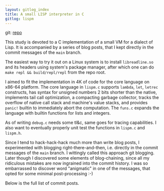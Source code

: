 ```yaml
---
layout: gitlog_index
title: A small LISP interpreter in C
gitlog: lispm
---
```


git: [repo](https://github.com/egorich239/lispm)

This study is devoted to a C implementation of a small VM for a dialect of Lisp.
It is accompanied by a series of blog posts, that I kept directly in the commit
messages of the `main` branch.

The easiest way to try it out on a Linux system is to install `libreadline.so`
and its headers using system's package manager,
after which one can do `make repl && build/repl/repl` from the repo root.

I aimed to fit the implementation in 4K of code for the core language on x86-64 platform.
The core language in `lispm.c` supports `lambda`, `let`, `letrec` constructs,
has syntax for unsigned numbers 2 bits shorter than the native, implements
tail call optimization, a compacting garbage collector, tracks the overflow
of native call stack and machine's value stacks, and provides `panic!` builtin
to immediately abort the computation.
The `funs.c` expands the language with builtin functions for lists and integers.

As of writing `debug.c` needs some tl&c, same goes for tracing capabilities.
I also want to eventually properly unit test the functions in `lispm.c` and `lispm.h`.

Since I tend to hack-hack-hack much more than write blog posts,
I experimented with blogging right-there-and-then, i.e. directly in the
commit messages of the `main` branch. I wittingly called this approach git blogging.
Later though I discovered some elements of blog-chaining, since all my
ridiculous mistakes are now ingrained into the commit history. I was so embarrassed
to discover word "anigmatic" in one of the messages, that opted for some minimal
post-processing :-)

Below is the full list of commit posts.
